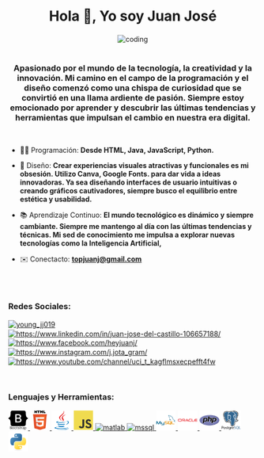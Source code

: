 <h1 align="center">Hola 👋, Yo soy Juan José</h1>
<center><img align="center" alt="coding" width="400" src="https://gifdb.com/images/high/animated-programmer-guy-coding-790a0bs8e8thpisg.gif"></center>
<br>
<h3 align="center">Apasionado por el mundo de la tecnología, la creatividad y la innovación. Mi camino en el campo de la programación y el diseño comenzó como una chispa de curiosidad que se convirtió en una llama ardiente de pasión. Siempre estoy emocionado por aprender y descubrir las últimas tendencias y herramientas que impulsan el cambio en nuestra era digital.</h3><br>

- 👨‍💻 Programación: **Desde HTML, Java, JavaScript, Python.** 

- 🎨 Diseño: **Crear experiencias visuales atractivas y funcionales es mi obsesión. Utilizo Canva, Google Fonts. para dar vida a ideas innovadoras. Ya sea diseñando interfaces de usuario intuitivas o creando gráficos cautivadores, siempre busco el equilibrio entre estética y usabilidad.**

- 📚 Aprendizaje Continuo: **El mundo tecnológico es dinámico y siempre cambiante. Siempre me mantengo al día con las últimas tendencias y técnicas. Mi sed de conocimiento me impulsa a explorar nuevas tecnologías como la Inteligencia Artificial,**

- ✉️ Conectacto: **topjuanj@gmail.com**
<br>
<br>
<h3 align="left">Redes Sociales:</h3>
<p align="left">
<a href="https://twitter.com/young_jj019" target="blank"><img align="center" src="https://raw.githubusercontent.com/rahuldkjain/github-profile-readme-generator/master/src/images/icons/Social/twitter.svg" alt="young_jj019" height="30" width="40" /></a>
<a href="https://linkedin.com/in/https://www.linkedin.com/in/juan-jose-del-castillo-106657188/" target="blank"><img align="center" src="https://raw.githubusercontent.com/rahuldkjain/github-profile-readme-generator/master/src/images/icons/Social/linked-in-alt.svg" alt="https://www.linkedin.com/in/juan-jose-del-castillo-106657188/" height="30" width="40" /></a>
<a href="https://fb.com/https://www.facebook.com/heyjuanj/" target="blank"><img align="center" src="https://raw.githubusercontent.com/rahuldkjain/github-profile-readme-generator/master/src/images/icons/Social/facebook.svg" alt="https://www.facebook.com/heyjuanj/" height="30" width="40" /></a>
<a href="https://instagram.com/https://www.instagram.com/j.jota_gram/" target="blank"><img align="center" src="https://raw.githubusercontent.com/rahuldkjain/github-profile-readme-generator/master/src/images/icons/Social/instagram.svg" alt="https://www.instagram.com/j.jota_gram/" height="30" width="40" /></a>
<a href="https://www.youtube.com/c/https://www.youtube.com/channel/uci_t_kagflmsxecpefft4fw" target="blank"><img align="center" src="https://raw.githubusercontent.com/rahuldkjain/github-profile-readme-generator/master/src/images/icons/Social/youtube.svg" alt="https://www.youtube.com/channel/uci_t_kagflmsxecpefft4fw" height="30" width="40" /></a>
</p>
<br>
<h3 align="left">Lenguajes y Herramientas:</h3>
<p align="left"> <a href="https://getbootstrap.com" target="_blank" rel="noreferrer"> <img src="https://raw.githubusercontent.com/devicons/devicon/master/icons/bootstrap/bootstrap-plain-wordmark.svg" alt="bootstrap" width="40" height="40"/> </a> <a href="https://www.w3.org/html/" target="_blank" rel="noreferrer"> <img src="https://raw.githubusercontent.com/devicons/devicon/master/icons/html5/html5-original-wordmark.svg" alt="html5" width="40" height="40"/> </a> <a href="https://www.java.com" target="_blank" rel="noreferrer"> <img src="https://raw.githubusercontent.com/devicons/devicon/master/icons/java/java-original.svg" alt="java" width="40" height="40"/> </a> <a href="https://developer.mozilla.org/en-US/docs/Web/JavaScript" target="_blank" rel="noreferrer"> <img src="https://raw.githubusercontent.com/devicons/devicon/master/icons/javascript/javascript-original.svg" alt="javascript" width="40" height="40"/> </a> <a href="https://www.mathworks.com/" target="_blank" rel="noreferrer"> <img src="https://upload.wikimedia.org/wikipedia/commons/2/21/Matlab_Logo.png" alt="matlab" width="40" height="40"/> </a> <a href="https://www.microsoft.com/en-us/sql-server" target="_blank" rel="noreferrer"> <img src="https://www.svgrepo.com/show/303229/microsoft-sql-server-logo.svg" alt="mssql" width="40" height="40"/> </a> <a href="https://www.mysql.com/" target="_blank" rel="noreferrer"> <img src="https://raw.githubusercontent.com/devicons/devicon/master/icons/mysql/mysql-original-wordmark.svg" alt="mysql" width="40" height="40"/> </a> <a href="https://www.oracle.com/" target="_blank" rel="noreferrer"> <img src="https://raw.githubusercontent.com/devicons/devicon/master/icons/oracle/oracle-original.svg" alt="oracle" width="40" height="40"/> </a> <a href="https://www.php.net" target="_blank" rel="noreferrer"> <img src="https://raw.githubusercontent.com/devicons/devicon/master/icons/php/php-original.svg" alt="php" width="40" height="40"/> </a> <a href="https://www.postgresql.org" target="_blank" rel="noreferrer"> <img src="https://raw.githubusercontent.com/devicons/devicon/master/icons/postgresql/postgresql-original-wordmark.svg" alt="postgresql" width="40" height="40"/> </a> <a href="https://www.python.org" target="_blank" rel="noreferrer"> <img src="https://raw.githubusercontent.com/devicons/devicon/master/icons/python/python-original.svg" alt="python" width="40" height="40"/> </a> </p>
